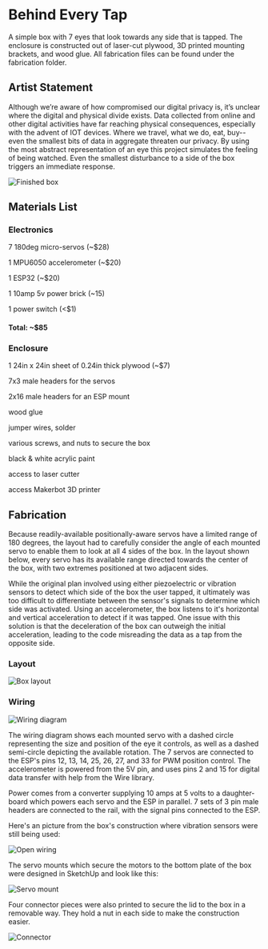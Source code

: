 # Behind Every Tap

A simple box with 7 eyes that look towards any side that is tapped. The enclosure is constructed out of laser-cut plywood, 3D printed mounting brackets, and wood glue. All fabrication files can be found under the fabrication folder.

## Artist Statement

Although we’re aware of how compromised our digital privacy is, it’s unclear where the digital and physical divide exists. Data collected from online and other digital activities have far reaching physical consequences, especially with the advent of IOT devices. Where we travel, what we do, eat, buy--even the smallest bits of data in aggregate threaten our privacy. By using the most abstract representation of an eye this project simulates the feeling of being watched. Even the smallest disturbance to a side of the box triggers an immediate response.

![Finished box](assets/finished_box.jpeg)

## Materials List

### Electronics

7 180deg micro-servos (~$28)

1 MPU6050 accelerometer (~$20)

1 ESP32 (~$20)

1 10amp 5v power brick (~15)

1 power switch (<$1)

#### Total: ~$85

### Enclosure

1 24in x 24in sheet of 0.24in thick plywood (~$7)

7x3 male headers for the servos

2x16 male headers for an ESP mount

wood glue

jumper wires, solder

various screws, and nuts to secure the box

black & white acrylic paint

access to laser cutter

access Makerbot 3D printer


## Fabrication

Because readily-available positionally-aware servos have a limited range of 180 degrees, the layout had to carefully consider the angle of each mounted servo to enable them to look at all 4 sides of the box. In the layout shown below, every servo has its available range directed towards the center of the box, with two extremes positioned at two adjacent sides.

While the original plan involved using either piezoelectric or vibration sensors to detect which side of the box the user tapped, it ultimately was too difficult to differentiate between the sensor's signals to determine which side was activated. Using an accelerometer, the box listens to it's horizontal and vertical acceleration to detect if it was tapped. One issue with this solution is that the deceleration of the box can outweigh the initial acceleration, leading to the code misreading the data as a tap from the opposite side.

### Layout

![Box layout](./assets/layout.png)

### Wiring

![Wiring diagram](./assets/wiring&#32;diagram.png)

The wiring diagram shows each mounted servo with a dashed circle representing the size and position of the eye it controls, as well as a dashed semi-circle depicting the available rotation. The 7 servos are connected to the ESP's pins 12, 13, 14, 25, 26, 27, and 33 for PWM position control. The accelerometer is powered from the 5V pin, and uses pins 2 and 15 for digital data transfer with help from the Wire library.

Power comes from a converter supplying 10 amps at 5 volts to a daughter-board which powers each servo and the ESP in parallel. 7 sets of 3 pin male headers are connected to the rail, with the signal pins connected to the ESP.

Here's an picture from the box's construction where vibration sensors were still being used:

![Open wiring](./assets/top_down_wiring.jpg)

The servo mounts which secure the motors to the bottom plate of the box were designed in SketchUp and look like this:

![Servo mount](./assets/servo_mount.png)

Four connector pieces were also printed to secure the lid to the box in a removable way. They hold a nut in each side to make the construction easier.

![Connector](./assets/box_connector.png)
